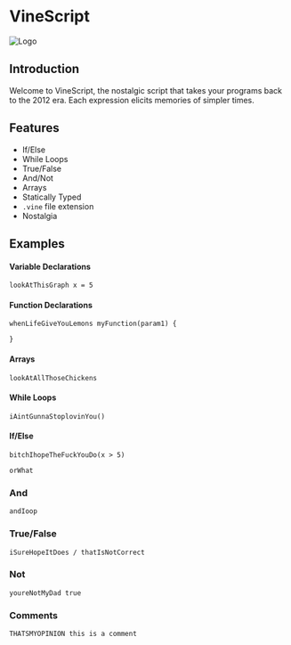 # VineScript

![Logo](https://github.com/brandonholmes/vinescript/blob/master/src/docs/Logo.png)

## Introduction
Welcome to VineScript, the nostalgic script that takes your programs back to the 2012 era. Each expression elicits memories of simpler times.

## Features
* If/Else 
* While Loops
* True/False
* And/Not
* Arrays
* Statically Typed
* `.vine` file extension
* Nostalgia

## Examples

#### Variable Declarations
`lookAtThisGraph x = 5`

#### Function Declarations
```
whenLifeGiveYouLemons myFunction(param1) {

}   
```

#### Arrays
`lookAtAllThoseChickens`

#### While Loops
```
iAintGunnaStoplovinYou()
```

#### If/Else
```
bitchIhopeTheFuckYouDo(x > 5)
  
orWhat
```

### And
`andIoop`

### True/False
`iSureHopeItDoes / thatIsNotCorrect`

### Not
`youreNotMyDad true`

### Comments
`THATSMYOPINION this is a comment`
